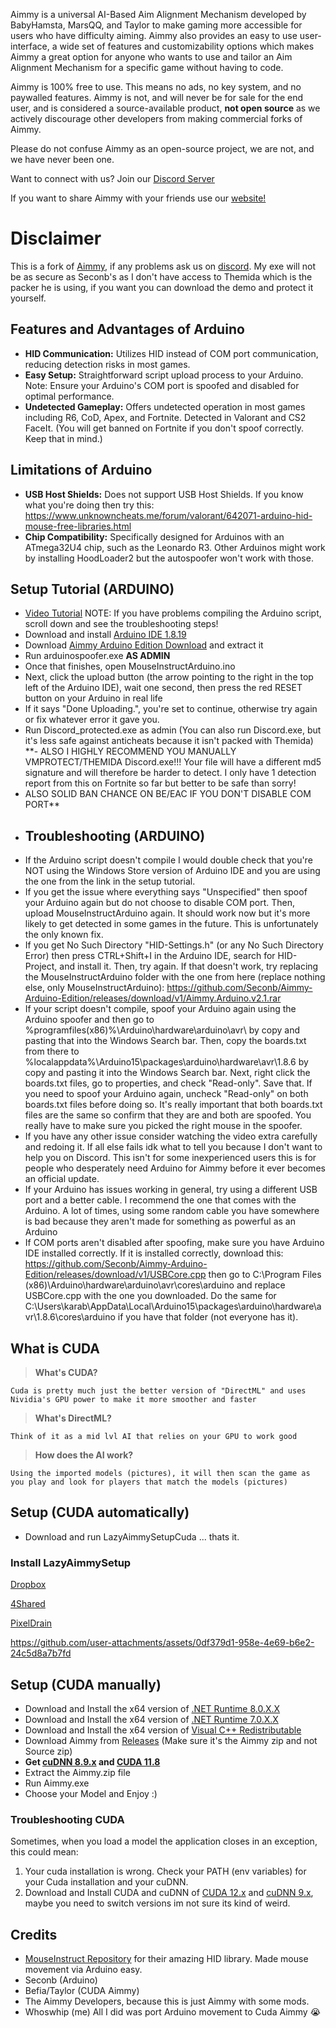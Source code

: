 Aimmy is a universal AI-Based Aim Alignment Mechanism developed by BabyHamsta, MarsQQ, and Taylor to make gaming more accessible for users who have difficulty aiming.
Aimmy also provides an easy to use user-interface, a wide set of features and customizability options which makes Aimmy a great option for anyone who wants to use and tailor an Aim Alignment Mechanism for a specific game without having to code.

Aimmy is 100% free to use. This means no ads, no key system, and no paywalled features. Aimmy is not, and will never be for sale for the end user, and is considered a source-available product, **not open source** as we actively discourage other developers from making commercial forks of Aimmy.

Please do not confuse Aimmy as an open-source project, we are not, and we have never been one.

Want to connect with us? Join our [Discord Server](https://discord.gg/aimmy)

If you want to share Aimmy with your friends use our [website!](https://aimmy.dev/)

# Disclaimer
This is a fork of [Aimmy](https://github.com/Babyhamsta/Aimmy/), if any problems ask us on [discord](discord.gg/aimmy).
My exe will not be as secure as Seconb's as I don't have access to Themida which is the packer he is using, if you want you can download the demo and protect it yourself.

## Features and Advantages of Arduino
- **HID Communication:** Utilizes HID instead of COM port communication, reducing detection risks in most games.
- **Easy Setup:** Straightforward script upload process to your Arduino. Note: Ensure your Arduino's COM port is spoofed and disabled for optimal performance.
- **Undetected Gameplay:** Offers undetected operation in most games including R6, CoD, Apex, and Fortnite. Detected in Valorant and CS2 FaceIt. (You will get banned on Fortnite if you don't spoof correctly. Keep that in mind.)

## Limitations of Arduino

- **USB Host Shields:** Does not support USB Host Shields. If you know what you're doing then try this: https://www.unknowncheats.me/forum/valorant/642071-arduino-hid-mouse-free-libraries.html
- **Chip Compatibility:** Specifically designed for Arduinos with an ATmega32U4 chip, such as the Leonardo R3. Other Arduinos might work by installing HoodLoader2 but the autospoofer won't work with those.

## Setup Tutorial (ARDUINO)
- [Video Tutorial](https://streamable.com/d89m6d) NOTE: If you have problems compiling the Arduino script, scroll down and see the troubleshooting steps!
- Download and install [Arduino IDE 1.8.19](https://downloads.arduino.cc/arduino-1.8.19-windows.exe)
- Download [Aimmy Arduino Edition Download](https://github.com/Seconb/Aimmy-Arduino-Edition/releases/tag/v3) and extract it
- Run arduinospoofer.exe **AS ADMIN**
- Once that finishes, open MouseInstructArduino.ino
- Next, click the upload button (the arrow pointing to the right in the top left of the Arduino IDE), wait one second, then press the red RESET button on your Arduino in real life
- If it says "Done Uploading.", you're set to continue, otherwise try again or fix whatever error it gave you.
- Run Discord_protected.exe as admin (You can also run Discord.exe, but it's less safe against anticheats because it isn't packed with Themida)
**- ALSO I HIGHLY RECOMMEND YOU MANUALLY VMPROTECT/THEMIDA Discord.exe!!! Your file will have a different md5 signature and will therefore be harder to detect. I only have 1 detection report from this on Fortnite so far but better to be safe than sorry!
- ALSO SOLID BAN CHANCE ON BE/EAC IF YOU DON'T DISABLE COM PORT**
- ## Troubleshooting (ARDUINO)
- If the Arduino script doesn't compile I would double check that you're NOT using the Windows Store version of Arduino IDE and you are using the one from the link in the setup tutorial.
- If you get the issue where everything says "Unspecified" then spoof your Arduino again but do not choose to disable COM port. Then, upload MouseInstructArduino again. It should work now but it's more likely to get detected in some games in the future. This is unfortunately the only known fix.
- If you get No Such Directory "HID-Settings.h" (or any No Such Directory Error) then press CTRL+Shift+I in the Arduino IDE, search for HID-Project, and install it. Then, try again. If that doesn't work, try replacing the MouseInstructArduino folder with the one from here (replace nothing else, only MouseInstructArduino): https://github.com/Seconb/Aimmy-Arduino-Edition/releases/download/v1/Aimmy.Arduino.v2.1.rar
- If your script doesn't compile, spoof your Arduino again using the Arduino spoofer and then go to %programfiles(x86)%\Arduino\hardware\arduino\avr\ by copy and pasting that into the Windows Search bar. Then, copy the boards.txt from there to %localappdata%\Arduino15\packages\arduino\hardware\avr\1.8.6 by copy and pasting it into the Windows Search bar. Next, right click the boards.txt files, go to properties, and check "Read-only". Save that. If you need to spoof your Arduino again, uncheck "Read-only" on both boards.txt files before doing so. It's really important that both boards.txt files are the same so confirm that they are and both are spoofed. You really have to make sure you picked the right mouse in the spoofer.
- If you have any other issue consider watching the video extra carefully and redoing it. If all else fails idk what to tell you because I don't want to help you on Discord. This isn't for some inexperienced users this is for people who desperately need Arduino for Aimmy before it ever becomes an official update.
- If your Arduino has issues working in general, try using a different USB port and a better cable. I recommend the one that comes with the Arduino. A lot of times, using some random cable you have somewhere is bad because they aren't made for something as powerful as an Arduino
- If COM ports aren't disabled after spoofing, make sure you have Arduino IDE installed correctly. If it is installed correctly, download this: https://github.com/Seconb/Aimmy-Arduino-Edition/releases/download/v1/USBCore.cpp  then go to C:\Program Files (x86)\Arduino\hardware\arduino\avr\cores\arduino and replace USBCore.cpp with the one you downloaded. Do the same for C:\Users\karab\AppData\Local\Arduino15\packages\arduino\hardware\avr\1.8.6\cores\arduino if you have that folder (not everyone has it).

## What is CUDA
> **What's CUDA?**

```Cuda is pretty much just the better version of "DirectML" and uses Nividia's GPU power to make it more smoother and faster```

> **What's DirectML?**

```Think of it as a mid lvl AI that relies on your GPU to work good```

> **How does the AI work?**

```Using the imported models (pictures), it will then scan the game as you play and look for players that match the models (pictures)```

## Setup (CUDA automatically)
- Download and run LazyAimmySetupCuda ... thats it.

### Install LazyAimmySetup

[Dropbox](https://www.dropbox.com/scl/fi/impeduswsqr04uq59g4kj/LazyCudaAimmySetup.exe?rlkey=ka4oh9r12a7jqqbesild1ehu0&st=cxp33hin&dl=0)

[4Shared](https://www.4shared.com/file/79lMDawZku/LazyCudaAimmySetup__2_.html)

[PixelDrain](https://pixeldrain.com/u/NAhaSbKL)


https://github.com/user-attachments/assets/0df379d1-958e-4e69-b6e2-24c5d8a7b7fd




## Setup (CUDA manually)
- Download and Install the x64 version of [.NET Runtime 8.0.X.X](https://dotnet.microsoft.com/en-us/download/dotnet/thank-you/runtime-desktop-8.0.2-windows-x64-installer)
- Download and Install the x64 version of [.NET Runtime 7.0.X.X](https://dotnet.microsoft.com/en-us/download/dotnet/thank-you/runtime-desktop-7.0.20-windows-x64-installer)
- Download and Install the x64 version of [Visual C++ Redistributable](https://aka.ms/vs/17/release/vc_redist.x64.exe)
- Download Aimmy from [Releases](https://github.com/TaylorIsBlue/Aimmy-CUDA/releases) (Make sure it's the Aimmy zip and not Source zip)
- **Get [cuDNN 8.9.x](https://developer.nvidia.com/rdp/cudnn-archive) and [CUDA 11.8](https://developer.nvidia.com/cuda-11-8-0-download-archive)**
- Extract the Aimmy.zip file
- Run Aimmy.exe
- Choose your Model and Enjoy :)
### Troubleshooting CUDA
Sometimes, when you load a model the application closes in an exception, this could mean:
1. Your cuda installation is wrong. Check your PATH (env variables) for your Cuda installation and your cuDNN.
2. Download and Install CUDA and cuDNN of [CUDA 12.x](https://developer.nvidia.com/cuda-downloads) and [cuDNN 9.x](https://developer.nvidia.com/cudnn-downloads), maybe you need to switch versions im not sure its kind of weird.

## Credits
- [MouseInstruct Repository](https://github.com/khanxbahria/MouseInstruct) for their amazing HID library. Made mouse movement via Arduino easy.
- Seconb (Arduino)
- Befia/Taylor (CUDA Aimmy)
- The Aimmy Developers, because this is just Aimmy with some mods.
- Whoswhip (me) All I did was port Arduino movement to Cuda Aimmy 😭
